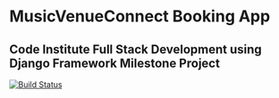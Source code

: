 # MusicVenueConnect Booking App

## Code Institute Full Stack Development using Django Framework Milestone Project

[![Build Status](https://travis-ci.org/squiremaguire69/MusicVenueConnect_Bookings.svg?branch=master)](https://travis-ci.org/squiremaguire69/MusicVenueConnect_Bookings)